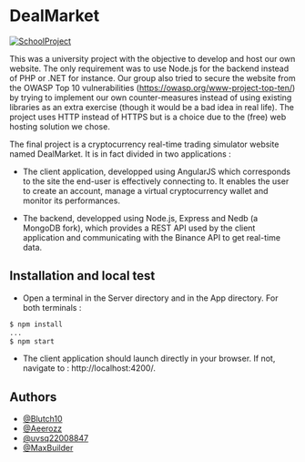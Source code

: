 # DealMarket

[![SchoolProject](https://img.shields.io/badge/School-project-83BD75?labelColor=B4E197&style=for-the-badge)]()


This was a university project with the objective to develop and host our own website. The only requirement was to use Node.js for the backend instead of PHP or .NET for instance. Our group also tried to secure the website from the OWASP Top 10 vulnerabilities (https://owasp.org/www-project-top-ten/) by trying to implement our own counter-measures instead of using existing libraries as an extra exercise (though it would be a bad idea in real life). The project uses HTTP instead of HTTPS but is a choice due to the (free) web hosting solution we chose.

The final project is a cryptocurrency real-time trading simulator website named DealMarket. It is in fact divided in two applications :

* The client application, developped using AngularJS which corresponds to the site the end-user is effectively connecting to. It enables the user to create an account, manage a virtual cryptocurrency wallet and monitor its performances.

* The backend, developped using Node.js, Express and Nedb (a MongoDB fork), which provides a REST API used by the client application and communicating with the Binance API to get real-time data.

## Installation and local test

* Open a terminal in the Server directory and in the App directory. For both terminals :

```sh
$ npm install
...
$ npm start
```

* The client application should launch directly in your browser. If not, navigate to : http://localhost:4200/.

## Authors

* [@Blutch10](https://github.com/Blutch10)
* [@Aeerozz](https://github.com/Aeerozz)
* [@uvsq22008847](https://github.com/uvsq22008847)
* [@MaxBuilder](https://github.com/MaxBuilder)
